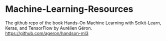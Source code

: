 # Machine-Learning-Resources


The github repo of the book Hands-On Machine Learning with Scikit-Learn, Keras, and TensorFlow by Aurélien Géron.
https://github.com/ageron/handson-ml3
